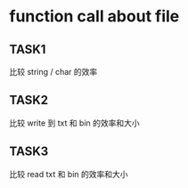 # function call about file 

## TASK1

比较 string / char 的效率

## TASK2

比较 write 到 txt 和 bin 的效率和大小

## TASK3

比较 read txt 和 bin 的效率和大小

